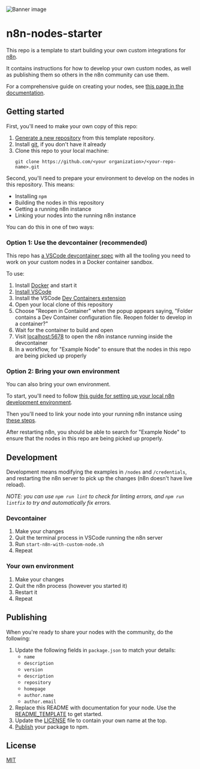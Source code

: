 ![Banner image](https://user-images.githubusercontent.com/10284570/173569848-c624317f-42b1-45a6-ab09-f0ea3c247648.png)

n8n-nodes-starter
=================

This repo is a template to start building your own custom integrations for [n8n](https://n8n.io).

It contains instructions for how to develop your own custom nodes, as well as publishing them so others in the n8n community can use them.

For a comprehensive guide on creating your nodes, see [this page in the documentation](https://docs.n8n.io/integrations/creating-nodes/overview/).

Getting started
---------------
First, you'll need to make your own copy of this repo:

1. [Generate a new repository](https://github.com/n8n-io/n8n-nodes-starter/generate) from this template repository.
1. Install [git](https://git-scm.com/downloads), if you don't have it already
1. Clone this repo to your local machine:
   ```
   git clone https://github.com/<your organization>/<your-repo-name>.git
   ```

Second, you'll need to prepare your environment to develop on the nodes in this repository. This means:

- Installing `npm`
- Building the nodes in this repository
- Getting a running n8n instance
- Linking your nodes into the running n8n instance

You can do this in one of two ways:

### Option 1: Use the devcontainer (recommended)
This repo has [a VSCode devcontainer spec](.devcontainer/devcontainer.json) with all the tooling you need to work on your custom nodes in a Docker container sandbox.

To use:

1. Install [Docker](https://www.docker.com/) and start it
1. [Install VSCode](https://code.visualstudio.com/)
1. Install the VSCode [Dev Containers extension](https://marketplace.visualstudio.com/items?itemName=ms-vscode-remote.remote-containers)
1. Open your local clone of this repository
1. Choose "Reopen in Container" when the popup appears saying, "Folder contains a Dev Container configuration file. Reopen folder to develop in a container?"
1. Wait for the container to build and open
1. Visit [localhost:5678](http://localhost:5678/) to open the n8n instance running inside the devcontainer
1. In a workflow, for "Example Node" to ensure that the nodes in this repo are being picked up properly

### Option 2: Bring your own environment
You can also bring your own environment. 

To start, you'll need to follow [this guide for setting up your local n8n development environment](https://docs.n8n.io/integrations/creating-nodes/build/node-development-environment/).

Then you'll need to link your node into your running n8n instance using [these steps](https://docs.n8n.io/integrations/creating-nodes/test/run-node-locally/).

After restarting n8n, you should be able to search for "Example Node" to ensure that the nodes in this repo are being picked up properly.

Development
-----------
Development means modifying the examples in `/nodes` and `/credentials`, and restarting the n8n server to pick up the changes (n8n doesn't have live reload).

_NOTE: you can use `npm run lint` to check for linting errors, and `npm run lintfix` to try and automatically fix errors._

### Devcontainer
1. Make your changes
1. Quit the terminal process in VSCode running the n8n server
1. Run `start-n8n-with-custom-node.sh`
1. Repeat

### Your own environment
1. Make your changes
1. Quit the n8n process (however you started it)
1. Restart it
1. Repeat

Publishing
----------
When you're ready to share your nodes with the community, do the following:

1. Update the following fields in `package.json` to match your details:
    - `name`
    - `description`
    - `version`
    - `description`
    - `repository`
    - `homepage`
    - `author.name`
    - `author.email`
1. Replace this README with documentation for your node. Use the [README_TEMPLATE](README_TEMPLATE.md) to get started.
10. Update the [LICENSE](LICENSE.md) file to contain your own name at the top.
11. [Publish](https://docs.npmjs.com/packages-and-modules/contributing-packages-to-the-registry) your package to npm.


License
-------

[MIT](https://github.com/n8n-io/n8n-nodes-starter/blob/master/LICENSE.md)
